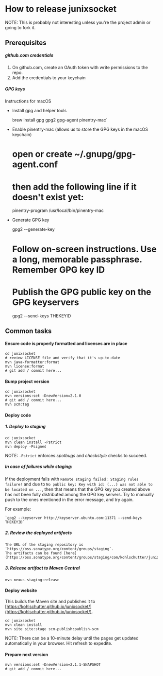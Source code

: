 # How to release junixsocket

NOTE: This is probably not interesting unless you're the project admin or going to fork it.

## Prerequisites

##### github.com credentials

1. On github.com, create an OAuth token with write permissions to the repo.
2. Add the credentials to your keychain
    
##### GPG keys

Instructions for macOS

 * Install gpg and helper tools    

    brew install gpg gpg2 gpg-agent pinentry-mac`


 * Enable pinentry-mac (allows us to store the GPG keys in the macOS keychain)

    # open or create ~/.gnupg/gpg-agent.conf 
    # then add the following line if it doesn't exist yet:
    pinentry-program /usr/local/bin/pinentry-mac
    
 * Generate GPG key
 
    gpg2 --generate-key 
    # Follow on-screen instructions. Use a long, memorable passphrase. Remember GPG key ID
    
    # Publish the GPG public key on the GPG keyservers
    gpg2 --send-keys THEKEYID
    
## Common tasks

#### Ensure code is properly formatted and licenses are in place

    cd junixsocket
    # review LICENSE file and verify that it's up-to-date
    mvn java-formatter:format
    mvn license:format
    # git add / commit here...

#### Bump project version

    cd junixsocket
    mvn versions:set -DnewVersion=2.1.0
    # git add / commit here...
    mvn scm:tag

#### Deploy code

##### 1. Deploy to staging

  
    cd junixsocket
    mvn clean install -Pstrict
    mvn deploy -Psigned
    
NOTE: `-Pstrict` enforces *spotbugs* and *checkstyle* checks to succeed.

##### In case of failures while staging:

If the deployment fails with `Remote staging failed: Staging rules failure!` and due to
`No public key: Key with id: (...) was not able to be located on ...`,
then that means that the GPG key you created above has not been fully distributed among the GPG key
servers. Try to manually push to the ones mentioned in the error message, and try again.

For example:

    `gpg2 --keyserver http://keyserver.ubuntu.com:11371 --send-keys THEKEYID`
    
##### 2. Review the deployed artifacts
  
    The URL of the staging repository is `https://oss.sonatype.org/content/groups/staging`.
    The artifacts can be found [here](https://oss.sonatype.org/content/groups/staging/com/kohlschutter/junixsocket/).

##### 3. Release artifact to Maven Central
  
    mvn nexus-staging:release     
    
#### Deploy website 

This builds the Maven site and publishes it to [https://kohlschutter.github.io/junixsocket/](https://kohlschutter.github.io/junixsocket/).

    cd junixsocket 
    mvn clean install
    mvn site site:stage scm-publish:publish-scm

NOTE: There can be a 10-minute delay until the pages get updated automatically in your browser. Hit refresh to expedite.

#### Prepare next version

    mvn versions:set -DnewVersion=2.1.1-SNAPSHOT
    # git add / commit here...